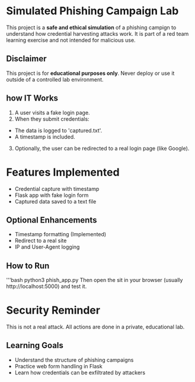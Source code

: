 # Simulated Phishing Campaign Lab

This project is a **safe and ethical simulation** of a phishing campign to understand how credential harvesting attacks work. It is part of a red team learning exercise and not intended for malicious use.

## Disclaimer
This project is for **educational purposes only**. Never deploy or use it outside of a controlled lab environment.

## how IT Works

1. A user visits a fake login page.
2. When they submit credentials:
- The data is logged to 'captured.txt'.
- A timestamp is included.
3. Optionally, the user can be redirected to a real login page (like Google).

# Features Implemented
- Credential capture with timestamp
- Flask app with fake login form
- Captured data saved to a text file

## Optional Enhancements
- Timestamp formatting (Implemented)
- Redirect to a real site
- IP and User-Agent logging

## How to Run
'''bash
python3 phish_app.py
Then open the sit in your browser (usually http://localhost:5000) and test it.

# Security Reminder
This is not a real attack. All actions are done in a private, educational lab.

## Learning Goals
- Understand the structure of phishing campaigns
- Practice web form handling in Flask
- Learn how credentials can be exfiltrated by attackers
